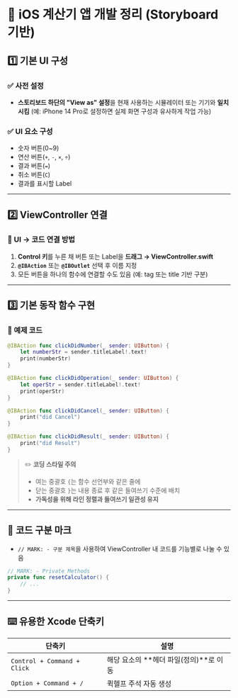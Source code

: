 # 🧮 iOS 계산기 앱 개발 정리 (Storyboard 기반)

## 1️⃣ 기본 UI 구성

### ✅ 사전 설정

* **스토리보드 하단의 "View as" 설정**을 현재 사용하는 시뮬레이터 또는 기기와 **일치시킴**
  (예: iPhone 14 Pro로 설정하면 실제 화면 구성과 유사하게 작업 가능)

### ✅ UI 요소 구성

* 숫자 버튼(0\~9)
* 연산 버튼(`+`, `-`, `×`, `÷`)
* 결과 버튼(`=`)
* 취소 버튼(`C`)
* 결과를 표시할 Label

---

## 2️⃣ ViewController 연결

### 🧲 UI → 코드 연결 방법

1. **Control 키**를 누른 채 버튼 또는 Label을 **드래그 → ViewController.swift**
2. **`@IBAction`** 또는 **`@IBOutlet`** 선택 후 이름 지정
3. 모든 버튼을 하나의 함수에 연결할 수도 있음 (예: tag 또는 title 기반 구분)

---

## 3️⃣ 기본 동작 함수 구현

### 📄 예제 코드

```swift
@IBAction func clickDidNumber(_ sender: UIButton) {
    let numberStr = sender.titleLabel!.text!
    print(numberStr)
}

@IBAction func clickDidOperation(_ sender: UIButton) {
    let operStr = sender.titleLabel!.text!
    print(operStr)
}

@IBAction func clickDidCancel(_ sender: UIButton) {
    print("did Cancel")
}

@IBAction func clickDidResult(_ sender: UIButton) {
    print("did Result")
}
```

> ✏️ **코딩 스타일 주의**
>
> * 여는 중괄호 `{`는 함수 선언부와 같은 줄에
> * 닫는 중괄호 `}`는 내용 종료 후 같은 들여쓰기 수준에 배치
> * **가독성을 위해 라인 정렬과 들여쓰기 일관성 유지**

---

## 🧩 코드 구분 마크

* `// MARK: - 구분 제목`을 사용하여 ViewController 내 코드를 기능별로 나눌 수 있음

```swift
// MARK: - Private Methods
private func resetCalculator() {
    // ...
}
```

---

## ⌨️ 유용한 Xcode 단축키

| 단축키                         | 설명                           |
| --------------------------- | ---------------------------- |
| `Control + Command + Click` | 해당 요소의 \*\*헤더 파일(정의)\*\*로 이동 |
| `Option + Command + /`      | 퀵헬프 주석 자동 생성                 |
